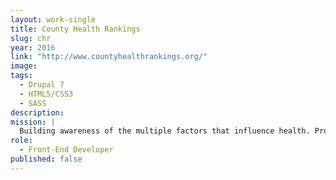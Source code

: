 ```yaml
---
layout: work-single
title: County Health Rankings
slug: chr
year: 2016
link: "http://www.countyhealthrankings.org/"
image:
tags:
  - Drupal 7
  - HTML5/CSS3
  - SASS  
description:
mission: |
  Building awareness of the multiple factors that influence health. Providing a reliable, sustainable source of local data and evidence to communities to help them identify opportunities to improve their health
role:  
  - Front-End Developer
published: false
---
```

